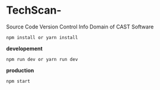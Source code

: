 # TechScan-
Source Code Version Control Info Domain of CAST Software



```
npm install or yarn install
```

**developement**

```
npm run dev or yarn run dev
```
**production**

```
npm start
```
